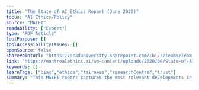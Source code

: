 ```yaml
---
title: "The State of AI Ethics Report (June 2020)"
focus: "AI Ethics/Policy"
source: "MAIEI"
readability: ["Expert"]
type: "PDF Article"
toolPurpose: []
toolAccessibilityIssues: []
openSource: false
sharePointUrl: "https://ocaduniversity.sharepoint.com/:b:/r/teams/Team_WeCount/Shared%20Documents/Resources%20and%20Tools/Literature%20(curated)/The-State-of-AI-Ethics-Report-June-2020.pdf?csf=1&web=1&e=2wAvHs"
link: "https://montrealethics.ai/wp-content/uploads/2020/06/State-of-AI-Ethics-June-2020-report.pdf"
keywords: []
learnTags: ["bias","ethics","fairness","researchCentre","trust"]
summary: "This MAIEI report captures the most relevant developments in AI ethics as of June 2020. "
---
```



